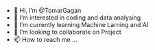 - 👋 Hi, I’m @TomarGagan
- 👀 I’m interested in coding and data analysing 
- 🌱 I’m currently learning Machine Larning and AI
- 💞️ I’m looking to collaborate on Project
- 📫 How to reach me ...

<!---
TomarGagan/TomarGagan is a ✨ special ✨ repository because its `README.md` (this file) appears on your GitHub profile.
You can click the Preview link to take a look at your changes.
--->
